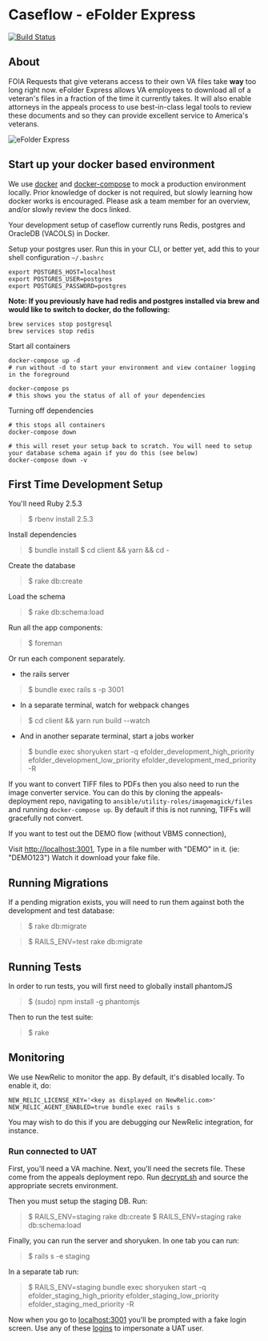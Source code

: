 # Caseflow - eFolder Express
[![Build Status](https://travis-ci.org/department-of-veterans-affairs/caseflow-efolder.svg?branch=master)](https://travis-ci.org/department-of-veterans-affairs/caseflow-efolder)

## About

FOIA Requests that give veterans access to their own VA files take **way** too long right now. eFolder Express allows VA employees to download all of a veteran's files in a fraction of the time it currently takes. It will also enable attorneys in the appeals process to use best-in-class legal tools to review these documents and so they can provide excellent service to America's veterans.

![](screenshot.png "eFolder Express")

## Start up your docker based environment

We use [docker](https://docs.docker.com/) and [docker-compose](https://docs.docker.com/compose/) to mock a production environment locally.  Prior knowledge of docker is not required, but slowly learning how docker works is encouraged.
Please ask a team member for an overview, and/or slowly review the docs linked.

Your development setup of caseflow currently runs Redis, postgres and OracleDB (VACOLS) in Docker.

Setup your postgres user.  Run this in your CLI, or better yet, add this to your shell configuration `~/.bashrc`

```
export POSTGRES_HOST=localhost
export POSTGRES_USER=postgres
export POSTGRES_PASSWORD=postgres
```

**Note: If you previously have had redis and postgres installed via brew and would like to switch to docker, do the following:**
```
brew services stop postgresql
brew services stop redis
```

Start all containers
```
docker-compose up -d
# run without -d to start your environment and view container logging in the foreground

docker-compose ps
# this shows you the status of all of your dependencies
```

Turning off dependencies
```
# this stops all containers
docker-compose down

# this will reset your setup back to scratch. You will need to setup your database schema again if you do this (see below)
docker-compose down -v
```

## First Time Development Setup

You'll need Ruby 2.5.3

> $ rbenv install 2.5.3

Install dependencies

> $ bundle install
> $ cd client && yarn && cd -

Create the database

> $ rake db:create

Load the schema

> $ rake db:schema:load

Run all the app components:

> $ foreman

Or run each component separately.

* the rails server

> $ bundle exec rails s -p 3001

* In a separate terminal, watch for webpack changes

> $ cd client && yarn run build --watch

* And in another separate terminal, start a jobs worker

> $ bundle exec shoryuken start -q efolder_development_high_priority efolder_development_low_priority efolder_development_med_priority -R

If you want to convert TIFF files to PDFs then you also need to run the image converter service. You can
do this by cloning the appeals-deployment repo, navigating to `ansible/utility-roles/imagemagick/files`
and running `docker-compose up`. By default if this is not running, TIFFs will gracefully not convert.

If you want to test out the DEMO flow (without VBMS connection),

Visit [http://localhost:3001](),
Type in a file number with "DEMO" in it. (ie: "DEMO123")
Watch it download your fake file.

## Running Migrations

If a pending migration exists, you will need to run them against both the development and test database:

> $ rake db:migrate

> $ RAILS_ENV=test rake db:migrate

## Running Tests

In order to run tests, you will first need to globally install phantomJS

> $ (sudo) npm install -g phantomjs

Then to run the test suite:

> $ rake

## Monitoring
We use NewRelic to monitor the app. By default, it's disabled locally. To enable it, do:

```
NEW_RELIC_LICENSE_KEY='<key as displayed on NewRelic.com>' NEW_RELIC_AGENT_ENABLED=true bundle exec rails s
```

You may wish to do this if you are debugging our NewRelic integration, for instance.


### Run connected to UAT

First, you'll need a VA machine. Next, you'll need the secrets file. These come from the appeals deployment repo. Run [decrypt.sh](https://github.com/department-of-veterans-affairs/appeals-deployment/blob/master/decrypt.sh) and source the appropriate secrets environment.

Then you must setup the staging DB. Run:

> $ RAILS_ENV=staging rake db:create
> $ RAILS_ENV=staging rake db:schema:load

Finally, you can run the server and shoryuken. In one tab you can run:

> $ rails s -e staging

In a separate tab run:

> $ RAILS_ENV=staging bundle exec shoryuken start -q efolder_staging_high_priority efolder_staging_low_priority efolder_staging_med_priority -R

Now when you go to [localhost:3001](localhost:3001) you'll be prompted with a fake login screen. Use any of these [logins](https://github.com/department-of-veterans-affairs/appeals-qa/blob/master/TestData/LOGINS.md) to impersonate a UAT user.
